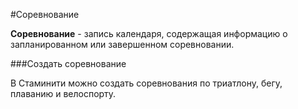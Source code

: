 #Соревнование

**Соревнование** - запись календаря, содержащая информацию о запланированном или завершенном соревновании.

###Создать соревнование

В Стаминити можно создать соревнования по триатлону, бегу, плаванию и велоспорту. 